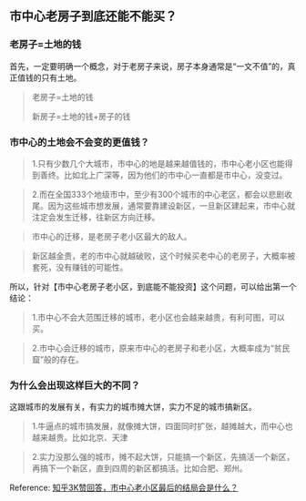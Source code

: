 


## 市中心老房子到底还能不能买？


### 老房子=土地的钱

首先，一定要明确一个概念，对于老房子来说，房子本身通常是“一文不值”的，真正值钱的只有土地。

> 老房子=土地的钱
>
> 新房子=土地的钱+房子的钱


### 市中心的土地会不会变的更值钱？

> 1.只有少数几个大城市，市中心的地是越来越值钱的，市中心老小区也能得到善终。比如北上广深等，因为他们的市中心一直都是市中心，没变过。

> 2.而在全国333个地级市中，至少有300个城市的中心老区，都会以悲剧收尾。因为这些城市想发展，通常要靠建设新区，一旦新区建起来，市中心就注定会发生迁移，往新区方向迁移。

> 市中心的迁移，是老房子老小区最大的敌人。

> 新区越金贵，老的市中心就越破败，这个时候买老中心的老房子，大概率被套死，没有赚钱的可能性。

所以，针对【市中心老房子老小区，到底能不能投资】这个问题，可以给出第一个结论：
> 1.市中心不会大范围迁移的城市，老小区也会越来越贵，有利可图，可以买。

> 2.市中心会迁移的城市，原来市中心的老房子和老小区，大概率成为“贫民窟”般的存在。


### 为什么会出现这样巨大的不同？

这跟城市的发展有关，有实力的城市摊大饼，实力不足的城市搞新区。

> 1.牛逼点的城市搞发展，就像摊大饼，四面同时扩张，越摊越大，而中心也越来越贵。比如北京、天津

> 2.实力没那么强的城市，摊不起大饼，只能搞一个新区，先搞活一个新区，再搞下一个新区，直到四周的新区都搞活。比如合肥、郑州。

Reference: [知乎3K赞回答，市中心老小区最后的结局会是什么？](https://mp.weixin.qq.com/s/8LYaDBORtps_L6iyvH-E1g)